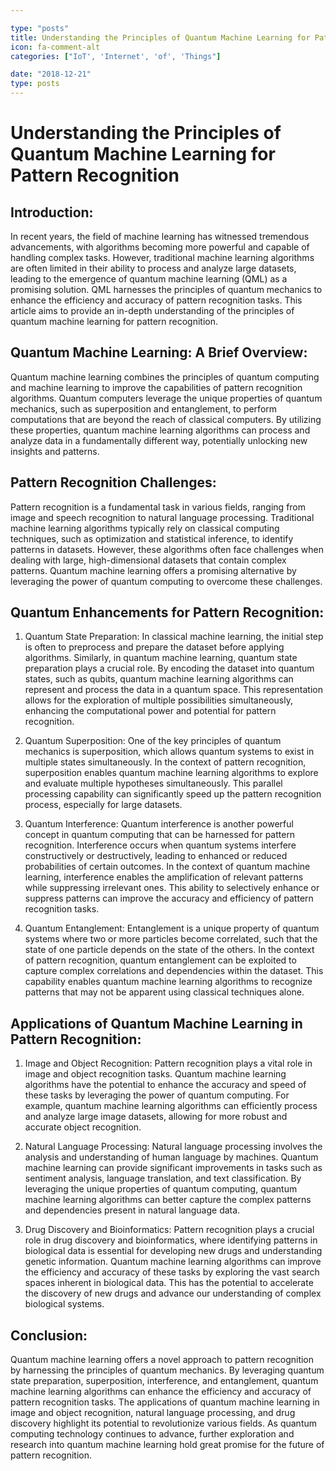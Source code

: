 ```yaml
---

type: "posts"
title: Understanding the Principles of Quantum Machine Learning for Pattern Recognition
icon: fa-comment-alt
categories: ["IoT', 'Internet', 'of', 'Things"]

date: "2018-12-21"
type: posts
---
```





# Understanding the Principles of Quantum Machine Learning for Pattern Recognition

## Introduction:

In recent years, the field of machine learning has witnessed tremendous advancements, with algorithms becoming more powerful and capable of handling complex tasks. However, traditional machine learning algorithms are often limited in their ability to process and analyze large datasets, leading to the emergence of quantum machine learning (QML) as a promising solution. QML harnesses the principles of quantum mechanics to enhance the efficiency and accuracy of pattern recognition tasks. This article aims to provide an in-depth understanding of the principles of quantum machine learning for pattern recognition.

## Quantum Machine Learning: A Brief Overview:

Quantum machine learning combines the principles of quantum computing and machine learning to improve the capabilities of pattern recognition algorithms. Quantum computers leverage the unique properties of quantum mechanics, such as superposition and entanglement, to perform computations that are beyond the reach of classical computers. By utilizing these properties, quantum machine learning algorithms can process and analyze data in a fundamentally different way, potentially unlocking new insights and patterns.

## Pattern Recognition Challenges:

Pattern recognition is a fundamental task in various fields, ranging from image and speech recognition to natural language processing. Traditional machine learning algorithms typically rely on classical computing techniques, such as optimization and statistical inference, to identify patterns in datasets. However, these algorithms often face challenges when dealing with large, high-dimensional datasets that contain complex patterns. Quantum machine learning offers a promising alternative by leveraging the power of quantum computing to overcome these challenges.

## Quantum Enhancements for Pattern Recognition:

1. Quantum State Preparation:
In classical machine learning, the initial step is often to preprocess and prepare the dataset before applying algorithms. Similarly, in quantum machine learning, quantum state preparation plays a crucial role. By encoding the dataset into quantum states, such as qubits, quantum machine learning algorithms can represent and process the data in a quantum space. This representation allows for the exploration of multiple possibilities simultaneously, enhancing the computational power and potential for pattern recognition.

2. Quantum Superposition:
One of the key principles of quantum mechanics is superposition, which allows quantum systems to exist in multiple states simultaneously. In the context of pattern recognition, superposition enables quantum machine learning algorithms to explore and evaluate multiple hypotheses simultaneously. This parallel processing capability can significantly speed up the pattern recognition process, especially for large datasets.

3. Quantum Interference:
Quantum interference is another powerful concept in quantum computing that can be harnessed for pattern recognition. Interference occurs when quantum systems interfere constructively or destructively, leading to enhanced or reduced probabilities of certain outcomes. In the context of quantum machine learning, interference enables the amplification of relevant patterns while suppressing irrelevant ones. This ability to selectively enhance or suppress patterns can improve the accuracy and efficiency of pattern recognition tasks.

4. Quantum Entanglement:
Entanglement is a unique property of quantum systems where two or more particles become correlated, such that the state of one particle depends on the state of the others. In the context of pattern recognition, quantum entanglement can be exploited to capture complex correlations and dependencies within the dataset. This capability enables quantum machine learning algorithms to recognize patterns that may not be apparent using classical techniques alone.

## Applications of Quantum Machine Learning in Pattern Recognition:

1. Image and Object Recognition:
Pattern recognition plays a vital role in image and object recognition tasks. Quantum machine learning algorithms have the potential to enhance the accuracy and speed of these tasks by leveraging the power of quantum computing. For example, quantum machine learning algorithms can efficiently process and analyze large image datasets, allowing for more robust and accurate object recognition.

2. Natural Language Processing:
Natural language processing involves the analysis and understanding of human language by machines. Quantum machine learning can provide significant improvements in tasks such as sentiment analysis, language translation, and text classification. By leveraging the unique properties of quantum computing, quantum machine learning algorithms can better capture the complex patterns and dependencies present in natural language data.

3. Drug Discovery and Bioinformatics:
Pattern recognition plays a crucial role in drug discovery and bioinformatics, where identifying patterns in biological data is essential for developing new drugs and understanding genetic information. Quantum machine learning algorithms can improve the efficiency and accuracy of these tasks by exploring the vast search spaces inherent in biological data. This has the potential to accelerate the discovery of new drugs and advance our understanding of complex biological systems.

## Conclusion:

Quantum machine learning offers a novel approach to pattern recognition by harnessing the principles of quantum mechanics. By leveraging quantum state preparation, superposition, interference, and entanglement, quantum machine learning algorithms can enhance the efficiency and accuracy of pattern recognition tasks. The applications of quantum machine learning in image and object recognition, natural language processing, and drug discovery highlight its potential to revolutionize various fields. As quantum computing technology continues to advance, further exploration and research into quantum machine learning hold great promise for the future of pattern recognition.